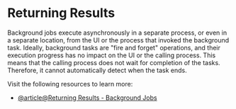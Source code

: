 # Returning Results

Background jobs execute asynchronously in a separate process, or even in a separate location, from the UI or the process that invoked the background task. Ideally, background tasks are "fire and forget" operations, and their execution progress has no impact on the UI or the calling process. This means that the calling process does not wait for completion of the tasks. Therefore, it cannot automatically detect when the task ends.

Visit the following resources to learn more:

- [@article@Returning Results - Background Jobs](https://learn.microsoft.com/en-us/azure/architecture/best-practices/background-jobs#returning-results)